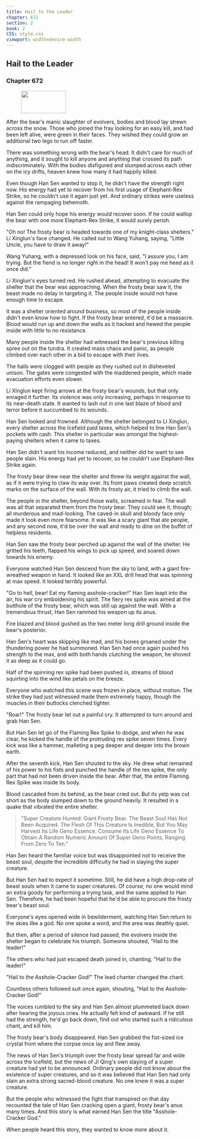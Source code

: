 ```yaml
---
title: Hail to the Leader
chapter: 672
section: 2
book: 2
CSS: style.css
viewport: width=device-width
---
```


## Hail to the Leader

### Chapter 672

<figure>
	<img src="../Images/gem.gif" alt="" id="gem" width="120" height="60" />
</figure>

After the bear's manic slaughter of evolvers, bodies and blood lay strewn across the snow. Those who joined the fray looking for an easy kill, and had been left alive, were green in their faces. They wished they could grow an additional two legs to run off faster.

There was something wrong with the bear's head. It didn't care for much of anything, and it sought to kill anyone and anything that crossed its path indiscriminately. With the bodies disfigured and slumped across each other on the icy drifts, heaven knew how many it had happily killed.

Even though Han Sen wanted to stop it, he didn't have the strength right now. His energy had yet to recover from his first usage of Elephant-Rex Strike, so he couldn't use it again just yet. And ordinary strikes were useless against the rampaging behemoth.

Han Sen could only hope his energy would recover soon. If he could wallop the bear with one more Elephant-Rex Strike, it would surely perish.

"Oh no! The frosty bear is headed towards one of my knight-class shelters." Li Xinglun's face changed. He called out to Wang Yuhang, saying, "Little Uncle, you have to draw it away!"

Wang Yuhang, with a depressed look on his face, said, "I assure you, I am trying. But the fiend is no longer right in the head! It won't pay me heed as it once did."

Li Xinglun's eyes turned red. He rushed ahead, attempting to evacuate the shelter that the bear was approaching. When the frosty bear saw it, the beast made no delay in targeting it. The people inside would not have enough time to escape.

It was a shelter oriented around business, so most of the people inside didn't even know how to fight. If the frosty bear entered, it'd be a massacre. Blood would run up and down the walls as it hacked and hewed the people inside with little to no resistance.

Many people inside the shelter had witnessed the bear's previous killing spree out on the tundra. It created mass chaos and panic, as people climbed over each other in a bid to escape with their lives.

The halls were clogged with people as they rushed out in disheveled unison. The gates were congested with the maddened people, which made evacuation efforts even slower.

Li Xinglun kept firing arrows at the frosty bear's wounds, but that only enraged it further. Its violence was only increasing, perhaps in response to its near-death state. It wanted to lash out in one last blaze of blood and terror before it succumbed to its wounds.

Han Sen looked and frowned. Although the shelter belonged to Li Xinglun, every shelter across the Icefield paid taxes, which helped to line Han Sen's pockets with cash. This shelter in particular was amongst the highest-paying shelters when it came to taxes.

Han Sen didn't want his income reduced, and neither did he want to see people slain. His energy had yet to recover, so he couldn't use Elephant-Rex Strike again.

The frosty bear drew near the shelter and threw its weight against the wall, as if it were trying to claw its way over. Its front paws created deep scratch marks on the surface of the wall. With its frosty air, it tried to climb the wall.

The people in the shelter, beyond those walls, screamed in fear. The wall was all that separated them from the frosty bear. They could see it, though; all murderous and mad-looking. The caved-in skull and bloody face only made it look even more fearsome. It was like a scary giant that ate people, and any second now, it'd be over the wall and ready to dine on the buffet of helpless residents.

Han Sen saw the frosty bear perched up against the wall of the shelter. He gritted his teeth, flapped his wings to pick up speed, and soared down towards his enemy.

Everyone watched Han Sen descend from the sky to land, with a giant fire-wreathed weapon in hand. It looked like an XXL drill head that was spinning at max speed. It looked terribly powerful.

"Go to hell, bear! Eat my flaming asshole-cracker!" Han Sen leapt into the air, his war cry emboldening his spirit. The fiery rex spike was aimed at the butthole of the frosty bear, which was still up against the wall. With a tremendous thrust, Han Sen rammed his weapon up its anus.

Fire blazed and blood gushed as the two meter long drill ground inside the bear's posterior.

Han Sen's heart was skipping like mad, and his bones groaned under the thundering power he had summoned. Han Sen had once again pushed his strength to the max, and with both hands clutching the weapon, he shoved it as deep as it could go.

Half of the spinning rex spike had been pushed in, streams of blood squirting into the wind like petals on the breeze.

Everyone who watched this scene was frozen in place, without motion. The strike they had just witnessed made them extremely happy, though the muscles in their buttocks clenched tighter.

"Roar!" The frosty bear let out a painful cry. It attempted to turn around and grab Han Sen.

But Han Sen let go of the Flaming Rex Spike to dodge, and when he was clear, he kicked the handle of the protruding rex spike seven times. Every kick was like a hammer, malleting a peg deeper and deeper into the brown earth.

After the seventh kick, Han Sen shouted to the sky. He drew what remained of his power to his fists and punched the handle of the rex spike, the only part that had not been driven inside the bear. After that, the entire Flaming Rex Spike was inside its body.

Blood cascaded from its behind, as the bear cried out. But its yelp was cut short as the body slumped down to the ground heavily. It resulted in a quake that vibrated the entire shelter.

> "Super Creature Hunted: Giant Frosty Bear. The Beast Soul Has Not Been Acquired. The Flesh Of This Creature Is Inedible, But You May Harvest Its Life Geno Essence. Consume Its Life Geno Essence To Obtain A Random Numeric Amount Of Super Geno Points, Ranging From Zero To Ten."

Han Sen heard the familiar voice but was disappointed not to receive the beast soul, despite the incredible difficulty he had in slaying the super creature.

But Han Sen had to expect it sometime. Still, he did have a high drop-rate of beast souls when it came to super creatures. Of course, no one would mind an extra goody for performing a trying task, and the same applied to Han Sen. Therefore, he had been hopeful that he'd be able to procure the frosty bear's beast soul.

Everyone's eyes opened wide in bewilderment, watching Han Sen return to the skies like a god. No one spoke a word, and the area was deathly quiet.

But then, after a period of silence had passed, the evolvers inside the shelter began to celebrate his triumph. Someone shouted, "Hail to the leader!"

The others who had just escaped death joined in, chanting, "Hail to the leader!"

"Hail to the Asshole-Cracker God!" The lead chanter changed the chant.

Countless others followed suit once again, shouting, "Hail to the Asshole-Cracker God!"

The voices rumbled to the sky and Han Sen almost plummeted back down after hearing the joyous cries. He actually felt kind of awkward. If he still had the strength, he'd go back down, find out who started such a ridiculous chant, and kill him.

The frosty bear's body disappeared. Han Sen grabbed the fist-sized ice crystal from where the corpse once lay and flew away.

The news of Han Sen's triumph over the frosty bear spread far and wide across the Icefield, but the news of Ji Qing's own slaying of a super creature had yet to be announced. Ordinary people did not know about the existence of super creatures, and so it was believed that Han Sen had only slain an extra strong sacred-blood creature. No one knew it was a super creature.

But the people who witnessed the fight that transpired on that day recounted the tale of Han Sen cracking open a giant, frosty bear's anus many times. And this story is what earned Han Sen the title "Asshole-Cracker God."

When people heard this story, they wanted to know more about it.